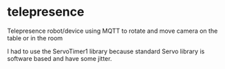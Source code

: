 # telepresence
Telepresence robot/device using MQTT to rotate and move camera on the table or in the room

I had to use the ServoTimer1 library because standard Servo library is software based and have some jitter.
